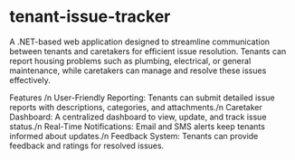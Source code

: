 # tenant-issue-tracker

A .NET-based web application designed to streamline communication between tenants and caretakers for efficient issue resolution. Tenants can report housing problems such as plumbing, electrical, or general maintenance, while caretakers can manage and resolve these issues effectively.

Features /n
User-Friendly Reporting: Tenants can submit detailed issue reports with descriptions, categories, and attachments./n
Caretaker Dashboard: A centralized dashboard to view, update, and track issue status./n
Real-Time Notifications: Email and SMS alerts keep tenants informed about updates./n
Feedback System: Tenants can provide feedback and ratings for resolved issues.
